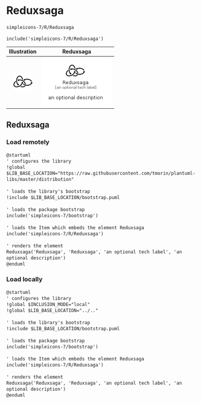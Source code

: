 # Reduxsaga


```text
simpleicons-7/R/Reduxsaga
```

```text
include('simpleicons-7/R/Reduxsaga')
```



| Illustration | Reduxsaga |
| :---: | :---: |
| ![illustration for Illustration](../../simpleicons-7/R/Reduxsaga.png) | ![illustration for Reduxsaga](../../simpleicons-7/R/Reduxsaga.Local.png) |




## Reduxsaga

### Load remotely
```plantuml
@startuml
' configures the library
!global $LIB_BASE_LOCATION="https://raw.githubusercontent.com/tmorin/plantuml-libs/master/distribution"

' loads the library's bootstrap
!include $LIB_BASE_LOCATION/bootstrap.puml

' loads the package bootstrap
include('simpleicons-7/bootstrap')

' loads the Item which embeds the element Reduxsaga
include('simpleicons-7/R/Reduxsaga')

' renders the element
Reduxsaga('Reduxsaga', 'Reduxsaga', 'an optional tech label', 'an optional description')
@enduml
```

### Load locally
```plantuml
@startuml
' configures the library
!global $INCLUSION_MODE="local"
!global $LIB_BASE_LOCATION="../.."

' loads the library's bootstrap
!include $LIB_BASE_LOCATION/bootstrap.puml

' loads the package bootstrap
include('simpleicons-7/bootstrap')

' loads the Item which embeds the element Reduxsaga
include('simpleicons-7/R/Reduxsaga')

' renders the element
Reduxsaga('Reduxsaga', 'Reduxsaga', 'an optional tech label', 'an optional description')
@enduml
```

